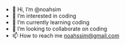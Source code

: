- 👋 Hi, I’m @noahsim
- 👀 I’m interested in coding
- 🌱 I’m currently learning coding
- 💞️ I’m looking to collaborate on coding
- 📫 How to reach me noahssim@gmail.com

<!---
noahsim/noahsim is a ✨ special ✨ repository because its `README.md` (this file) appears on your GitHub profile.
You can click the Preview link to take a look at your changes.
--->
